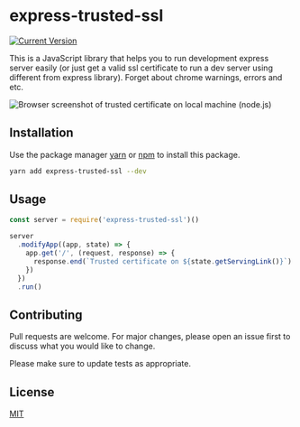# express-trusted-ssl
[![Current Version](https://img.shields.io/npm/v/express-trusted-ssl.svg)](https://github.com/seafoodframework/express-trusted-ssl)

This is a JavaScript library that helps you to 
run development express server easily (or just get a 
valid ssl certificate to run a dev server using 
different from express library). Forget about chrome 
warnings, errors and etc.

![Browser screenshot of trusted certificate on local machine (node.js)](https://raw.githubusercontent.com/seafoodframework/express-trusted-ssl/master/docs/images/browser.PNG "Browser screenshot of trusted certificate on local machine (node.js)")

## Installation
Use the package manager [yarn](https://yarnpkg.com) 
or [npm](https://www.npmjs.com/) to install this 
package.

```bash
yarn add express-trusted-ssl --dev
```

## Usage
```JavaScript
const server = require('express-trusted-ssl')()

server
  .modifyApp((app, state) => {
    app.get('/', (request, response) => {
      response.end(`Trusted certificate on ${state.getServingLink()}`)
    })
  })
  .run()
```

## Contributing
Pull requests are welcome. For major changes, please open an issue first to discuss what you would like to change.

Please make sure to update tests as appropriate.

## License
[MIT](https://choosealicense.com/licenses/mit/)

